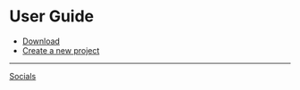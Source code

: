 # User Guide
- [Download](./download.md)
- [Create a new project](./new_project.md)

----

[Socials](https://twitter.com/RPGPowerForge?s=20)
